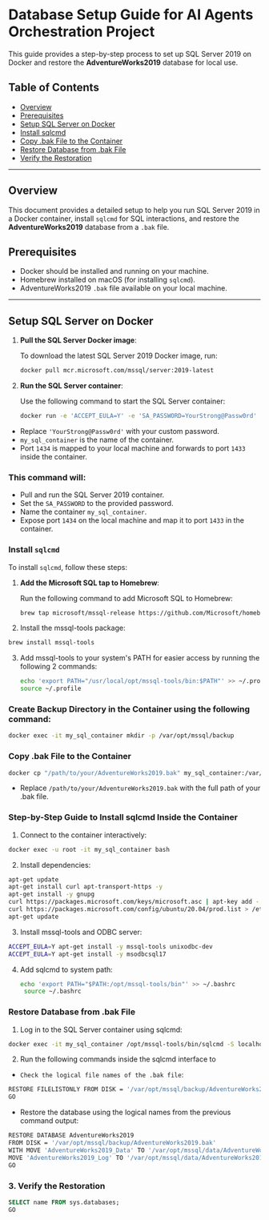 # Database Setup Guide for AI Agents Orchestration Project

This guide provides a step-by-step process to set up SQL Server 2019 on Docker and restore the **AdventureWorks2019** database for local use.

## **Table of Contents**
- [Overview](#overview)
- [Prerequisites](#prerequisites)
- [Setup SQL Server on Docker](#setup-sql-server-on-docker)
- [Install sqlcmd](#install-sqlcmd)
- [Copy .bak File to the Container](#copy-bak-file-to-the-container)
- [Restore Database from .bak File](#restore-database-from-bak-file)
- [Verify the Restoration](#verify-the-restoration)

---

## **Overview**

This document provides a detailed setup to help you run SQL Server 2019 in a Docker container, install `sqlcmd` for SQL interactions, and restore the **AdventureWorks2019** database from a `.bak` file.

## **Prerequisites**
- Docker should be installed and running on your machine.
- Homebrew installed on macOS (for installing `sqlcmd`).
- AdventureWorks2019 `.bak` file available on your local machine.

---

## **Setup SQL Server on Docker**

1. **Pull the SQL Server Docker image**:

   To download the latest SQL Server 2019 Docker image, run:
   ```bash
   docker pull mcr.microsoft.com/mssql/server:2019-latest
2. **Run the SQL Server container**:

   Use the following command to start the SQL Server container:
   ```bash
   docker run -e 'ACCEPT_EULA=Y' -e 'SA_PASSWORD=YourStrong@Passw0rd' -p 1434:1433 --name my_sql_container --platform linux/amd64 -d mcr.microsoft.com/mssql/server:2019-latest

- Replace `'YourStrong@Passw0rd'` with your custom password.
- `my_sql_container` is the name of the container.
- Port `1434` is mapped to your local machine and forwards to port `1433` inside the container.

### This command will:
- Pull and run the SQL Server 2019 container.
- Set the `SA_PASSWORD` to the provided password.
- Name the container `my_sql_container`.
- Expose port `1434` on the local machine and map it to port `1433` in the container.


### **Install `sqlcmd`**

To install `sqlcmd`, follow these steps:

1. **Add the Microsoft SQL tap to Homebrew**:

   Run the following command to add Microsoft SQL to Homebrew:
   ```bash
   brew tap microsoft/mssql-release https://github.com/Microsoft/homebrew-mssql-release

2. Install the mssql-tools package:

```bash
brew install mssql-tools
```
3. Add mssql-tools to your system's PATH for easier access by running the following 2 commands:
   ```bash
   echo 'export PATH="/usr/local/opt/mssql-tools/bin:$PATH"' >> ~/.profile
   source ~/.profile
   ```

### Create Backup Directory in the Container using the following command:
```bash
docker exec -it my_sql_container mkdir -p /var/opt/mssql/backup
```
### **Copy .bak File to the Container**
```bash
docker cp "/path/to/your/AdventureWorks2019.bak" my_sql_container:/var/opt/mssql/backup/
```
- Replace `/path/to/your/AdventureWorks2019.bak` with the full path of your .bak file.

### Step-by-Step Guide to Install sqlcmd Inside the Container
1. Connect to the container interactively:
```bash
docker exec -u root -it my_sql_container bash
```
2. Install dependencies:
```bash
apt-get update
apt-get install curl apt-transport-https -y
apt-get install -y gnupg
curl https://packages.microsoft.com/keys/microsoft.asc | apt-key add -
curl https://packages.microsoft.com/config/ubuntu/20.04/prod.list > /etc/apt/sources.list.d/mssql-release.list
apt-get update
```
3. Install mssql-tools and ODBC server:
```bash
ACCEPT_EULA=Y apt-get install -y mssql-tools unixodbc-dev
ACCEPT_EULA=Y apt-get install -y msodbcsql17
```
4. Add sqlcmd to system path:
   ```bash
   echo 'export PATH="$PATH:/opt/mssql-tools/bin"' >> ~/.bashrc
    source ~/.bashrc
   ```

### **Restore Database from .bak File**
1. Log in to the SQL Server container using sqlcmd:
```bash
docker exec -it my_sql_container /opt/mssql-tools/bin/sqlcmd -S localhost,1434 -U SA -P 'YourStrong@Passw0rd'

```
2. Run the following commands inside the sqlcmd interface to 
  - `Check the logical file names of the .bak file`:
```bash
RESTORE FILELISTONLY FROM DISK = '/var/opt/mssql/backup/AdventureWorks2019.bak';
GO
```
  - Restore the database using the logical names from the previous command output:
```bash
RESTORE DATABASE AdventureWorks2019 
FROM DISK = '/var/opt/mssql/backup/AdventureWorks2019.bak'
WITH MOVE 'AdventureWorks2019_Data' TO '/var/opt/mssql/data/AdventureWorks2019_Data.mdf', 
MOVE 'AdventureWorks2019_Log' TO '/var/opt/mssql/data/AdventureWorks2019_Log.ldf';
GO
```

### 3. **Verify the Restoration**
```sql
SELECT name FROM sys.databases;
GO
```
